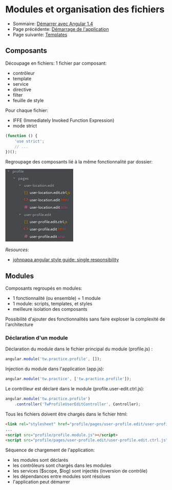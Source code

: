 # Modules et organisation des fichiers

* Sommaire: [Démarrer avec Angular 1.4](01.00.angular-bases.documentation-fr.md)
* Page précédente: [Démarrage de l'application](01.02.start-angular-app-fr.md)
* Page suivante: [Templates](01.04.templates-fr.md)

## Composants

Découpage en fichiers: 1 fichier par composant:
* contrôleur
* template
* service
* directive
* filter
* feuille de style

Pour chaque fichier: 
* IFFE (Immediately Invoked Function Expression)
* mode strict

``` js
(function () {
    'use strict';
    // ...
})();
```

Regroupage des composants lié à la même fonctionnalité par dossier:

![files tree](images/files-tree.png "Tous les fichiers (template, controlleur, services, styles) sont regroupés par composant")

*Resources*: 

* [johnpapa angular style guide: single responsibility](https://github.com/johnpapa/angular-styleguide#single-responsibility)

## Modules

Composants regroupés en modules:
* 1 fonctionnalité (ou ensemble) = 1 module
* 1 module: scripts, templates, et styles
* meilleure isolation des composants

Possibilité d'ajouter des fonctionnalités sans faire exploser la complexité de l'architecture

### Déclaration d'un module

Déclaration du module dans le fichier principal du module (profile.js) :

``` js
angular.module('tw.practice.profile', []);
```

Injection du module dans l'application (app.js):
``` js
angular.module('tw.practice', ['tw.practice.profile']);
```

Le contrôleur est déclaré dans le module (profile.user-edit.ctrl.js):
``` js
angular.module('tw.practice.profile')
    .controller('TwProfileUserEditController', Controller);
``` 
Tous les fichiers doivent être chargés dans le fichier html:

``` html
<link rel="stylesheet" href="profile/pages/user-profile.edit/user-profile.edit.css">
...
<script src="profile/profile.module.js"></script>
<script src="profile/pages/user-profile.edit/user-profile.edit.ctrl.js"></script>
```

Séquence de chargement de l'application:
* les modules sont déclarés
* les contrôleurs sont chargés dans les modules
* les services ($scope, $log) sont injectés (inversion de contrôle)
* les dépendances entre modules sont résolues
* l'application peut démarrer
